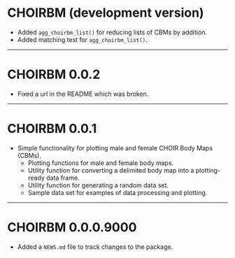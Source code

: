 # CHOIRBM (development version)

* Added `agg_choirbm_list()` for reducing lists of CBMs by addition. 
* Added matching test for `agg_choirbm_list()`.

---

# CHOIRBM 0.0.2

* Fixed a url in the README which was broken.

---

# CHOIRBM 0.0.1

* Simple functionality for plotting male and female CHOIR Body Maps (CBMs).
  - Plotting functions for male and female body maps.
  - Utility function for converting a delimited body map into a plotting-ready
    data frame.
  - Utility function for generating a random data set.
  - Sample data set for examples of data processing and plotting.

---

# CHOIRBM 0.0.0.9000

* Added a `NEWS.md` file to track changes to the package.

